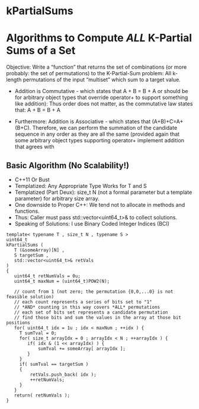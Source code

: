 # kPartialSums

Algorithms to Compute *ALL* K-Partial Sums of a Set
===================================================

Objective: Write a “function” that returns the set of combinations (or more probably: the set of permutations) to the K-Partial-Sum problem: All k-length permutations of the input “multiset” which sum to a target value.

* Addition is Commutative - which states that A + B = B + A
or should be for arbitrary object types that
override operator+ to support something like addition): Thus order does not
matter, as the commutative law states that: A + B = B + A

* Furthermore: Addition is Associative - which states that (A+B)+C=A+(B+C).
Therefore, we can perform the summation of the candidate sequence in any order
as they are all the same (provided again that some arbitrary object types
supporting operator+ implement addition that agrees with  

## Basic Algorithm (No Scalability!)

* C++11 Or Bust
* Templatized: Any Appropriate Type Works for T and S
* Templatized (Part Deux): size_t N (not a formal parameter but a template parameter) for arbitrary size array.
* One downside to Proper C++: We tend not to allocate in methods and functions.
* Thus: Caller must pass std::vector<uint64_t>& to collect solutions.
* Speaking of Solutions: I use Binary Coded Integer Indices (BCI)

```
template< typename T , size_t N , typename S >
uint64_t
kPartialSums (
   T (&someArray)[N] ,
   S targetSum ,
   std::vector<uint64_t>& retVals
)
{
   uint64_t retNumVals = 0u;
   uint64_t maxNum = (uint64_t)POW2(N);

   // count from 1 (not zero; the permutation {0,0,...0} is not feasible solution)
   // each count represents a series of bits set to "1"
   // *AND* counting in this way covers *ALL* permutations
   // each set of bits set represents a candidate permutation
   // find those bits and sum the values in the array at those bit positions
   for( uint64_t idx = 1u ; idx < maxNum ; ++idx ) {
     T sumTval = 0;
     for( size_t arrayIdx = 0 ; arrayIdx < N ; ++arrayIdx ) {
        if( idx & (1 << arrayIdx) ) {
            sumTval += someArray[ arrayIdx ];
        }
     }
     if( sumTval == targetSum )
     {
         retVals.push_back( idx );
         ++retNumVals;
     }
   }
   return( retNumVals );
}
```